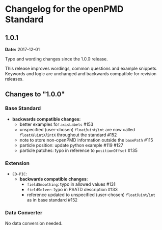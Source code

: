 Changelog for the openPMD Standard
==================================

1.0.1
-----
**Date:** 2017-12-01

Typo and wording changes since the 1.0.0 release.

This release improves wordings, common questions and example snippets.
Keywords and logic are unchanged and backwards compatible for revision releases.

## Changes to "1.0.0"

### Base Standard

- **backwards compatible changes:**
  - better examples for `axisLabels` #153
  - unspecified (user-chosen) `float`/`uint`/`int` are now called `floatX`/`uintX`/`intX` throughout the standard #152
  - note to store non-openPMD information outside the `basePath` #115
  - particle position: update python example #119 #127
  - particle patches: typo in reference to `positionOffset` #135

### Extension

- `ED-PIC`:
  - **backwards compatible changes:**
    - `fieldSmoothing`: typo in allowed values #131
    - `fieldSolver`: typo in PSATD description #133
    - reference updated to unspecified (user-chosen) `float`/`uint`/`int` as in base standard #152

### Data Converter

No data conversion needed.
